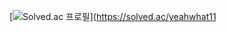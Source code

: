 [![Solved.ac 프로필](http://mazassumnida.wtf/api/v2/generate_badge?boj=yeahwhat11)](https://solved.ac/yeahwhat11

